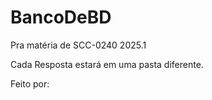 # BancoDeBD
Pra matéria de SCC-0240 2025.1

Cada Resposta estará em uma pasta diferente.

Feito por:



